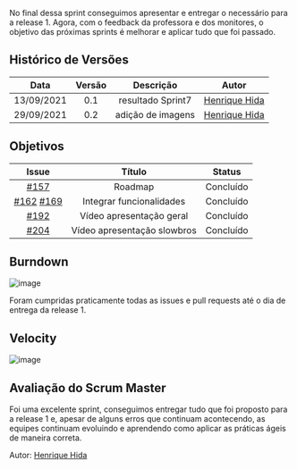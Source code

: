 ﻿---
layout: page_slowbrows
tag: slowbrows
---

No final dessa sprint conseguimos apresentar e entregar o necessário para a release 1. Agora, com o feedback da professora e dos monitores, o objetivo das próximas sprints é melhorar e aplicar tudo que foi passado. 

## Histórico de Versões

| Data       | Versão | Descrição                      | Autor             |
| :--------: | :----: | :----------:                   | :---------------: |
| 13/09/2021 |    0.1   | resultado Sprint7 | [Henrique Hida](https://github.com/HenriqueHida)|
| 29/09/2021 |    0.2   | adição de imagens | [Henrique Hida](https://github.com/HenriqueHida)|

## Objetivos

| Issue |            Título            |        Status         | 
|:-------:|:----------------------------:|:-----------------------------:|
| [#157](https://github.com/fga-eps-mds/2021.1-AlligaBot/issues/157) | Roadmap | Concluído
| [#162](https://github.com/fga-eps-mds/2021.1-AlligaBot/issues/162) [#169](https://github.com/fga-eps-mds/2021.1-AlligaBot/issues/169)  | Integrar funcionalidades | Concluído
| [#192](https://github.com/fga-eps-mds/2021.1-AlligaBot/issues/192) |  Vídeo apresentação geral|  Concluído
[#204](https://github.com/fga-eps-mds/2021.1-AlligaBot/issues/204) |  Vídeo apresentação slowbros|  Concluído

## Burndown
![image](https://user-images.githubusercontent.com/78568172/135346944-447c0923-452f-49e4-8f74-cdd78065a80b.png)

Foram cumpridas praticamente todas as issues e pull requests até o dia de entrega da release 1.

## Velocity
![image](https://user-images.githubusercontent.com/78568172/135346985-1fd9755b-4eb0-4abd-b487-ca962f4a4787.png)


## Avaliação do Scrum Master
Foi uma excelente sprint, conseguimos entregar tudo que foi proposto para a release 1 e, apesar de alguns erros que continuam acontecendo, as equipes continuam evoluindo e aprendendo como aplicar as práticas ágeis de maneira correta. 

Autor: [Henrique Hida](https://github.com/HenriqueHida)
